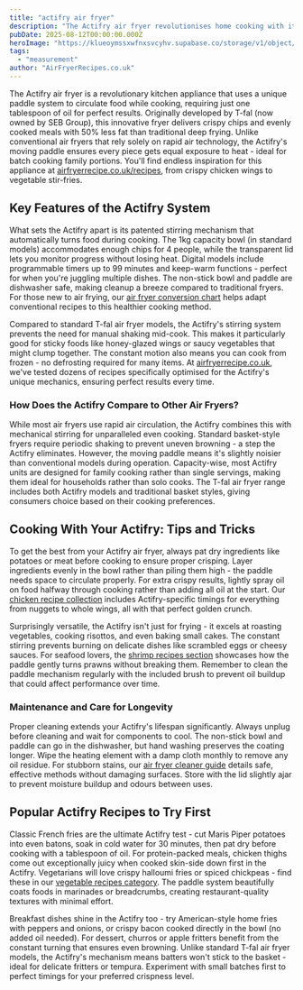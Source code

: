 ```yaml
---
title: "actifry air fryer"
description: "The Actifry air fryer revolutionises home cooking with its unique paddle system for even frying. Unlike traditional deep frying, it uses just a spoonful of oil for crispier, healthier results. Perfect for chips, meats and veggies, it's a game-changer for quick meals."
pubDate: 2025-08-12T00:00:00.000Z
heroImage: "https://klueoymssxwfnxsvcyhv.supabase.co/storage/v1/object/public/md/actifry-air-fryer-295f34b0.png"
tags:
  - "measurement"
author: "AirFryerRecipes.co.uk"
---
```


<p id="">The Actifry air fryer is a revolutionary kitchen appliance that uses a unique paddle system to circulate food while cooking, requiring just one tablespoon of oil for perfect results. Originally developed by T-fal (now owned by SEB Group), this innovative fryer delivers crispy chips and evenly cooked meals with 50% less fat than traditional deep frying. Unlike conventional air fryers that rely solely on rapid air technology, the Actifry's moving paddle ensures every piece gets equal exposure to heat - ideal for batch cooking family portions. You'll find endless inspiration for this appliance at <a href="https://www.airfryerrecipe.co.uk/recipes" id="">airfryerrecipe.co.uk/recipes</a>, from crispy chicken wings to vegetable stir-fries.</p><h2 id="">Key Features of the Actifry System</h2><p id="">What sets the Actifry apart is its patented stirring mechanism that automatically turns food during cooking. The 1kg capacity bowl (in standard models) accommodates enough chips for 4 people, while the transparent lid lets you monitor progress without losing heat. Digital models include programmable timers up to 99 minutes and keep-warm functions - perfect for when you're juggling multiple dishes. The non-stick bowl and paddle are dishwasher safe, making cleanup a breeze compared to traditional fryers. For those new to air frying, our <a href="https://www.airfryerrecipe.co.uk/air-fryer-conversion-chart" id="">air fryer conversion chart</a> helps adapt conventional recipes to this healthier cooking method.</p><p id="">Compared to standard T-fal air fryer models, the Actifry's stirring system prevents the need for manual shaking mid-cook. This makes it particularly good for sticky foods like honey-glazed wings or saucy vegetables that might clump together. The constant motion also means you can cook from frozen - no defrosting required for many items. At <a href="https://www.airfryerrecipe.co.uk" id="">airfryerrecipe.co.uk</a>, we've tested dozens of recipes specifically optimised for the Actifry's unique mechanics, ensuring perfect results every time.</p><h3 id="">How Does the Actifry Compare to Other Air Fryers?</h3><p id="">While most air fryers use rapid air circulation, the Actifry combines this with mechanical stirring for unparalleled even cooking. Standard basket-style fryers require periodic shaking to prevent uneven browning - a step the Actifry eliminates. However, the moving paddle means it's slightly noisier than conventional models during operation. Capacity-wise, most Actifry units are designed for family cooking rather than single servings, making them ideal for households rather than solo cooks. The T-fal air fryer range includes both Actifry models and traditional basket styles, giving consumers choice based on their cooking preferences.</p><h2 id="">Cooking With Your Actifry: Tips and Tricks</h2><p id="">To get the best from your Actifry air fryer, always pat dry ingredients like potatoes or meat before cooking to ensure proper crisping. Layer ingredients evenly in the bowl rather than piling them high - the paddle needs space to circulate properly. For extra crispy results, lightly spray oil on food halfway through cooking rather than adding all oil at the start. Our <a href="https://www.airfryerrecipe.co.uk/recipe-category/chicken" id="">chicken recipe collection</a> includes Actifry-specific timings for everything from nuggets to whole wings, all with that perfect golden crunch.</p><p id="">Surprisingly versatile, the Actifry isn't just for frying - it excels at roasting vegetables, cooking risottos, and even baking small cakes. The constant stirring prevents burning on delicate dishes like scrambled eggs or cheesy sauces. For seafood lovers, the <a href="https://www.airfryerrecipe.co.uk/recipe-category/shrimp" id="">shrimp recipes section</a> showcases how the paddle gently turns prawns without breaking them. Remember to clean the paddle mechanism regularly with the included brush to prevent oil buildup that could affect performance over time.</p><h3 id="">Maintenance and Care for Longevity</h3><p id="">Proper cleaning extends your Actifry's lifespan significantly. Always unplug before cleaning and wait for components to cool. The non-stick bowl and paddle can go in the dishwasher, but hand washing preserves the coating longer. Wipe the heating element with a damp cloth monthly to remove any oil residue. For stubborn stains, our <a href="https://www.airfryerrecipe.co.uk/air-fryer-cleaner" id="">air fryer cleaner guide</a> details safe, effective methods without damaging surfaces. Store with the lid slightly ajar to prevent moisture buildup and odours between uses.</p><h2 id="">Popular Actifry Recipes to Try First</h2><p id="">Classic French fries are the ultimate Actifry test - cut Maris Piper potatoes into even batons, soak in cold water for 30 minutes, then pat dry before cooking with a tablespoon of oil. For protein-packed meals, chicken thighs come out exceptionally juicy when cooked skin-side down first in the Actifry. Vegetarians will love crispy halloumi fries or spiced chickpeas - find these in our <a href="https://www.airfryerrecipe.co.uk/recipe-category/vegetables" id="">vegetable recipes category</a>. The paddle system beautifully coats foods in marinades or breadcrumbs, creating restaurant-quality textures with minimal effort.</p><p id="">Breakfast dishes shine in the Actifry too - try American-style home fries with peppers and onions, or crispy bacon cooked directly in the bowl (no added oil needed). For dessert, churros or apple fritters benefit from the constant turning that ensures even browning. Unlike standard T-fal air fryer models, the Actifry's mechanism means batters won't stick to the basket - ideal for delicate fritters or tempura. Experiment with small batches first to perfect timings for your preferred crispness level.</p>
